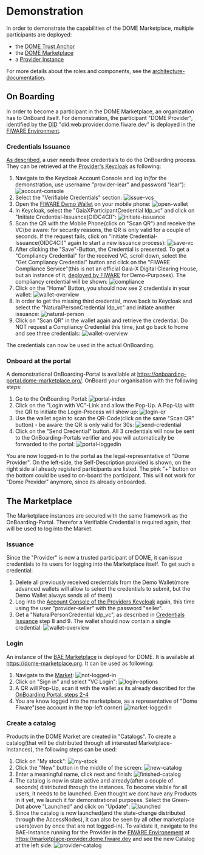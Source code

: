 # Demonstration

In order to demonstrate the capabilities of the DOME Marketplace, multiple participants are deployed:

- the [DOME Trust Anchor](../ionos/dome-trust/)
- the [DOME Marketplace](../ionos/marketplace/)
- a [Provider Instance](https://github.com/FIWARE-Ops/fiware-gitops/tree/master/aws/dome/provider)

For more details about the roles and components, see the [architecture-documentation](./ARCHITECTURE.md).

## On Boarding

In order to become a participant in the DOME Marketplace, an organization has to OnBoard itself. For demonstration, the participant "DOME Provider", identified by the [DID](https://www.w3.org/TR/did-core/) "did:web:provider.dome.fiware.dev" is deployed in the [FIWARE Environment](https://github.com/FIWARE-Ops/fiware-gitops/tree/master/aws/dome/provider).

### Credentials Issuance

[As described](./ARCHITECTURE.md#onboarding-services), a user needs three credentials to do the OnBoarding process. They can be retrieved at the [Provider's Keycloak](https://keycloak-provider.dome.fiware.dev/realms/dome/account/#/) as following:

1. Navigate to the Keycloak Account Console and log in(for the demonstration, use username "provider-lear" and password "lear"):
![account-console](img/keycloak-account.png)
2. Select the "Verifiable Credentials" section:
![issue-vcs](img/issue-vcs.png)
3. Open the [FIWARE Demo Wallet](https://demo-wallet.fiware.dev/) on your mobile phone:
![open-wallet](img/wallet-intro.png)
4. In Keycloak, select the "GaiaXParticipantCredential ldp_vc" and click on "Initiate Credential-Issuance(OIDC4CI)":
![initiate-issuance](img/initiate-issuance.png)
5. Scan the QR with the Mobile Phone(click on "Scan QR") and receive the VC(be aware: for security reasons, the QR is only valid for a couple of seconds. If the request fails, click on "Initiate Credential-Issuance(OIDC4CI)" again to start a new issuance process):
![save-vc](img/save-vc.png)
6. After clicking the "Save"-Button, the Credential is presented. To get a "Compliancy Credential" for the received VC, scroll down, select the "Get Compliancy Credential" button and click on the "FIWARE Compliance Service"(this is not an official Gaia-X Digital Clearing House, but an instance of it, [deployed by FIWARE](https://github.com/FIWARE-Ops/fiware-gitops/tree/master/aws/gaia-x/compliance-service) for Demo-Purposes). The compliancy credential will be shown:
![compliance](img/compliance.png)
7. Click on the "Home" Button, you should now see 2 credentials in your wallet:
![wallet-overview](img/wallet-overview-2.png)
8. In order to get the missing third credential, move back to Keycloak and select the "NaturalPersonCredential ldp_vc" and initiate another issuance:
![natural-person](img/natural-person.png)
9. Click on "Scan QR" in the wallet again and retrieve the credential. Do NOT request a Compliancy Credential this time, just go back to home and see three credentials:
![wallet-overview](img/wallet-overview-3.png)

The credentials can now be used in the actual OnBoarding.

### Onboard at the portal

A demonstrational OnBoarding-Portal is available at https://onboarding-portal.dome-marketplace.org/. OnBoard your organisation with the following steps:

1. Go to the OnBoarding Portal:
![portal-index](img/portal-index.png)
2. Click on the "Login with VC"-Link and allow the Pop-Up. A Pop-Up with the QR to initiate the Login-Process will show up:
![login-qr](img/login-qr.png)
3. Use the wallet again to scan the QR-Code(click on the same "Scan QR" button) - be aware: the QR is only valid for 30s:
![send-credential](img/send-credential.png)
4. Click on the "Send Credential" button. All 3 credentials will now be sent to the OnBoarding-Portals verifier and you will automatically be forwarded to the portal:
![portal-loggedin](img/portal-logged-in.png)

You are now logged-in to the portal as the legal-representative of "Dome Provider". On the left-side, the Self-Description provided is shown, on the right side all already registerd participants are listed. The pink "+" button on the bottom could be used to on-board the participant. This will not work for "Dome Provider" anymore, since its already onboarded.

## The Marketplace

The Marketplace instances are secured with the same framework as the OnBoarding-Portal. Therefor a Verifiable Credential is required again, that will be used to log into the Market.

### Issuance

Since the "Provider" is now a trusted participant of DOME, it can issue credentials to its users for logging into the Marketplace itself. To get such a credential:

1. Delete all previously received credentials from the Demo Wallet(more advanced wallets will allow to select the credentials to submit, but the Demo Wallet always sends all of them)
2. Log into the [Account Console of the Providers Keycloak](https://keycloak-provider.dome.fiware.dev/realms/dome/account/#/verifiable-credentials) again, this time using the user "provider-seller" with the password "seller". 
3. Get a "NaturalPersonCredential ldp_vc", as described in [Credentials Issuance](#credentials-issuance) step 8 and 9. The wallet should now contain a single credential:
![wallet-overview](img/wallet-overview-1.png)

### Login

An instance of the [BAE Marketplace](../ionos/marketplace/bae/) is deployed for DOME. It is available at https://dome-marketplace.org. It can be used as following:

1. Navigate to the [Market](https://dome-marketplace.org):
![not-logged-in](img/market-not-loggedin.png)
2. Click on "Sign in" and select "VC Login":
![login-options](img/login-options.png)
3. A QR will Pop-Up, scan it with the wallet as its already described for the [OnBoarding Portal, steps 2-4](#onboard-at-the-portal) 
4. You are know logged into the marketplace, as a representative of "Dome Fiware"(see account in the top-left corner)
![market-loggedin](img/market-loggedin.png)

### Create a catalog

Products in the DOME Market are created in "Catalogs". To create a catalog(that will be distributed through all interested Marketplace-Instances), the following steps can be used:

1. Click on "My stock":
![my-stock](img/my-stock.png)
2. Click the "New" button in the middle of the screen:
![new-catalog](img/new-catalog.png)
3. Enter a meaningful name, click next and finish:
![finished-catalog](img/finished-catalog.png)
4. The catalog is now in state active and already(after a couple of seconds) distributed through the instances. To become visible for all users, it needs to be launched. Even thought we dont have any Products in it yet, we launch it for demonstrational purposes. Select the Green-Dot above "Launched" and click on "Update":
![launched](img/launched.png)
5. Since the catalog is now launched(and the state-change distributed through the AccessNodes), it can also be seen by all other marketplace users(even by once that are not logged-in). To validate it, navigate to the BAE-Instance running for the Provider in the [FIWARE Environement](https://github.com/FIWARE-Ops/fiware-gitops/tree/master/aws/dome/provider/bae) at https://marketplace-provider.dome.fiware.dev and see the new Catalog at the left side:
![provider-catalog](img/provider-catalog.png)